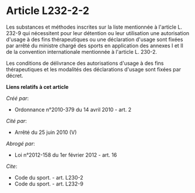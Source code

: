 # Article L232-2-2

Les substances et méthodes inscrites sur la liste mentionnée à l'article L. 232-9 qui nécessitent pour leur détention ou leur
utilisation une autorisation d'usage à des fins thérapeutiques ou une déclaration d'usage sont fixées par arrêté du ministre
chargé des sports en application des annexes I et II de la convention internationale mentionnée à l'article L. 230-2. 

Les conditions de délivrance des autorisations d'usage à des fins thérapeutiques et les modalités des déclarations d'usage
sont fixées par décret.

**Liens relatifs à cet article**

_Créé par_:

  - Ordonnance n°2010-379 du 14 avril 2010 - art. 2

_Cité par_:

  - Arrêté du 25 juin 2010 (V)

_Abrogé par_:

  - Loi n°2012-158 du 1er février 2012 - art. 16

_Cite_:

  - Code du sport. - art. L230-2
  - Code du sport. - art. L232-9
